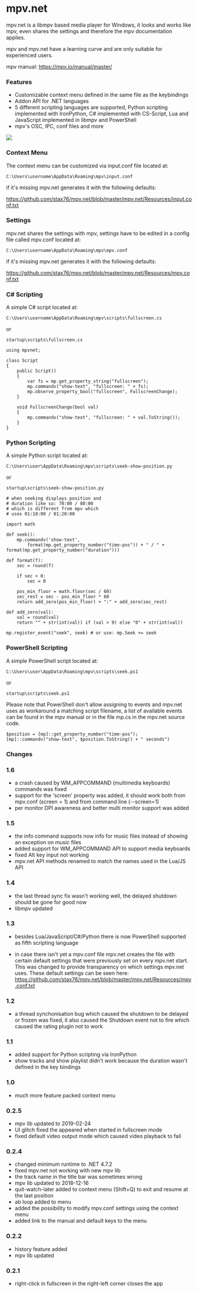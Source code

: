 # mpv.net

mpv.net is a libmpv based media player for Windows, it looks and works like mpv, even shares the settings and therefore the mpv documentation applies.

mpv and mpv.net have a learning curve and are only suitable for experienced users.

mpv manual: https://mpv.io/manual/master/

### Features

- Customizable context menu defined in the same file as the keybindings
- Addon API for .NET languages
- 5 different scripting languages are supported, Python scripting implemented with IronPython, C# implemented with CS-Script, Lua and JavaScript implemented in libmpv and PowerShell
- mpv's OSC, IPC, conf files and more

![](https://raw.githubusercontent.com/stax76/mpv.net/master/screenshot.png)

### Context Menu

The context menu can be customized via input.conf file located at:
```
C:\Users\username\AppData\Roaming\mpv\input.conf
```
if it's missing mpv.net generates it with the following defaults:

https://github.com/stax76/mpv.net/blob/master/mpv.net/Resources/input.conf.txt

### Settings

mpv.net shares the settings with mpv, settings have to be edited in a config file called mpv.conf located at:
```
C:\Users\username\AppData\Roaming\mpv\mpv.conf
```
if it's missing mpv.net generates it with the following defaults:

https://github.com/stax76/mpv.net/blob/master/mpv.net/Resources/mpv.conf.txt

### C# Scripting

A simple C# script located at:
```
C:\Users\username\AppData\Roaming\mpv\scripts\fullscreen.cs
```
or
```
startup\scripts\fullscreen.cs
```
```
using mpvnet;

class Script
{
    public Script()
    {
        var fs = mp.get_property_string("fullscreen");
        mp.commandv("show-text", "fullscreen: " + fs);
        mp.observe_property_bool("fullscreen", FullscreenChange);
    }

    void FullscreenChange(bool val)
    {
        mp.commandv("show-text", "fullscreen: " + val.ToString());
    }
}
```

### Python Scripting

A simple Python script located at:
```
C:\Users\user\AppData\Roaming\mpv\scripts\seek-show-position.py
```
or
```
startup\scripts\seek-show-position.py
```
```
# when seeking displays position and
# duration like so: 70:00 / 80:00
# which is different from mpv which
# uses 01:10:00 / 01:20:00

import math

def seek():
    mp.commandv('show-text',
        format(mp.get_property_number("time-pos")) + " / " + format(mp.get_property_number("duration")))

def format(f):
    sec = round(f)
    
    if sec < 0:
        sec = 0
    
    pos_min_floor = math.floor(sec / 60)
    sec_rest = sec - pos_min_floor * 60
    return add_zero(pos_min_floor) + ":" + add_zero(sec_rest)

def add_zero(val):
    val = round(val)
    return "" + str(int(val)) if (val > 9) else "0" + str(int(val))

mp.register_event("seek", seek) # or use: mp.Seek += seek
```

### PowerShell Scripting

A simple PowerShell script located at:
```
C:\Users\user\AppData\Roaming\mpv\scripts\seek.ps1
```
or
```
startup\scripts\seek.ps1
```
Please note that PowerShell don't allow assigning to events and mpv.net uses as workaround a matching script filename, a list of available events can be found in the mpv manual or in the file mp.cs in the mpv.net source code.

```
$position = [mp]::get_property_number("time-pos");
[mp]::commandv("show-text", $position.ToString() + " seconds")
```

### Changes

### 1.6

- a crash caused by WM_APPCOMMAND (multimedia keyboards) commands was fixed
- support for the 'screen' property was added, it should work both from mpv.conf (screen = 1) and from command line (--screen=1)
- per monitor DPI awareness and better multi monitor support was added

### 1.5

- the info command supports now info for music files instead of showing an exception on music files
- added support for WM_APPCOMMAND API to support media keyboards
- fixed Alt key input not working
- mpv.net API methods renamed to match the names used in the Lua/JS API

### 1.4

- the last thread sync fix wasn't working well, the delayed shutdown should be gone for good now
- libmpv updated

### 1.3

- besides Lua/JavaScript/C#/Python there is now PowerShell supported as fifth scripting language

- in case there isn't yet a mpv.conf file mpv.net creates the file with certain default settings that were previously set on every mpv.net start. This was changed to provide transparency on which settings mpv.net uses. These default settings can be seen here: https://github.com/stax76/mpv.net/blob/master/mpv.net/Resources/mpv.conf.txt

### 1.2

- a thread synchonisation bug which caused the shutdown to be delayed or frozen was fixed, it also caused the Shutdown event not to fire which caused the rating plugin not to work

### 1.1

- added support for Python scripting via IronPython
- show tracks and show playlist didn't work because the duration wasn't defined in the key bindings

### 1.0

- much more feature packed context menu

### 0.2.5

- mpv lib updated to 2019-02-24
- UI glitch fixed the appeared when started in fullscreen mode
- fixed default video output mode which caused video playback to fail

### 0.2.4

- changed minimum runtime to .NET 4.7.2
- fixed mpv.net not working with new mpv lib
- the track name in the title bar was sometimes wrong
- mpv lib updated to 2018-12-16
- quit-watch-later added to context menu (Shift+Q) to exit and resume at the last position
- ab loop added to menu
- added the possibility to modify mpv.conf settings using the context menu
- added link to the manual and default keys to the menu

### 0.2.2

- history feature added
- mpv lib updated

### 0.2.1

- right-click in fullscreen in the right-left corner closes the app
